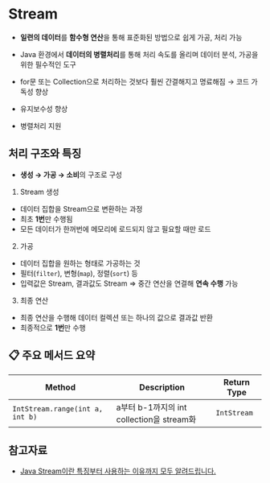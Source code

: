 # Stream

- **일련의 데이터**를 **함수형 연산**을 통해 표준화된 방법으로 쉽게 가공, 처리 가능
- Java 환경에서 **데이터의 병렬처리**를 통해 처리 속도를 올리며 데이터 분석, 가공을 위한 필수적인 도구
- for문 또는 Collection으로 처리하는 것보다 훨씬 간결해지고 명료해짐 → 코드 가독성 향상

- 유지보수성 향상
- 병렬처리 지원

## 처리 구조와 특징

- **생성 → 가공 → 소비**의 구조로 구성

1. Stream 생성

- 데이터 집합을 Stream으로 변환하는 과정
- 최초 **1번**만 수행됨
- 모든 데이터가 한꺼번에 메모리에 로드되지 않고 필요할 때만 로드

2. 가공

- 데이터 집합을 원하는 형태로 가공하는 것
- 필터(`filter`), 변형(`map`), 정렬(`sort`) 등
- 입력값은 Stream, 결과값도 Stream ⇒ 중간 연산을 연결해 **연속 수행** 가능

3. 최종 연산

- 최종 연산을 수행해 데이터 컬렉션 또는 하나의 값으로 결과값 반환
- 최종적으로 **1번**만 수행

## 📋 주요 메서드 요약

| Method                          | Description                               | Return Type |
| ------------------------------- | ----------------------------------------- | ----------- |
| `IntStream.range(int a, int b)` | a부터 b-1까지의 int collection을 stream화 | `IntStream` |

## 참고자료

- [Java Stream이란 특징부터 사용하는 이유까지 모두 알려드립니다.](https://www.elancer.co.kr/blog/detail/255)

